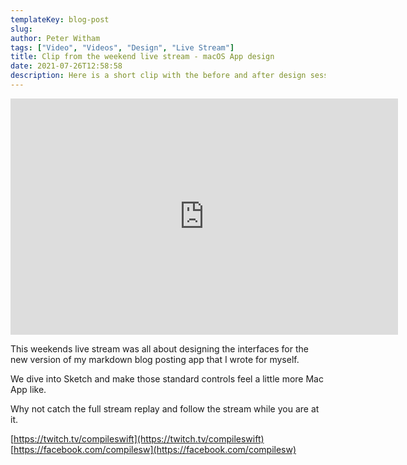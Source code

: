 ```yaml
---
templateKey: blog-post
slug: 
author: Peter Witham
tags: ["Video", "Videos", "Design", "Live Stream"]
title: Clip from the weekend live stream - macOS App design
date: 2021-07-26T12:58:58
description: Here is a short clip with the before and after design session from the weekend live stream.
---
```


<iframe src="https://player.twitch.tv/?video=1098784670&parent=www.compileswift.com" frameborder="0" allowfullscreen="true" scrolling="no" height="378" width="620"></iframe>

This weekends live stream was all about designing the interfaces for the new version of my markdown blog posting app that I wrote for myself.

We dive into Sketch and make those standard controls feel a little more Mac App like.

Why not catch the full stream replay and follow the stream while you are at it.

[https://twitch.tv/compileswift](https://twitch.tv/compileswift)
[https://facebook.com/compilesw](https://facebook.com/compilesw)